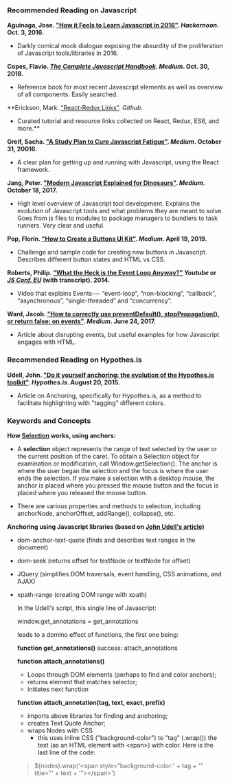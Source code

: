 
### Recommended Reading on Javascript

**Aguinaga, Jose. ["How it Feels to Learn Javascript in 2016"](https://hackernoon.com/how-it-feels-to-learn-javascript-in-2016-d3a717dd577f). *Hackernoon*. Oct. 3, 2016.**
- Darkly comical mock dialogue exposing the absurdity of the proliferation of Javascript tools/libraries in 2016.

**Copes, Flavio. [*The Complete Javascript Handbook*](https://medium.freecodecamp.org/the-complete-javascript-handbook-f26b2c71719c). *Medium*. Oct. 30, 2018.**
- Reference book for most recent Javascript elements as well as overview of all components. Easily searched.

**Erickson, Mark. ["React-Redux Links"](https://github.com/markerikson/react-redux-links). *Github*. 
- Curated tutorial and resource links collected on React, Redux, ES6, and more.**

**Greif, Sacha. ["A Study Plan to Cure Javascript Fatigue"](https://medium.freecodecamp.org/a-study-plan-to-cure-javascript-fatigue-8ad3a54f2eb1). *Medium*. October 31, 20016.**
- A clear plan for getting up and running with Javascript, using the React framework. 

**Jang, Peter. ["Modern Javascript Explained for Dinosaurs"](https://medium.com/the-node-js-collection/modern-javascript-explained-for-dinosaurs-f695e9747b70?source=linkShare-3707b10e3a30-1555718050&_branch_match_id=564540305931760406). *Medium*. October 18, 2017.**
- High level overview of Javascript tool development. Explains the evolution of Javascript tools and what problems they are meant to solve. Goes from js files to modules to package managers to bundlers to task runners. Very clear and useful.

**Pop, Florin. ["How to Create a Buttons UI Kit"](https://medium.freecodecamp.org/how-to-create-a-buttons-ui-kit-fdd354ee0815). *Medium*. April 19, 2019.**
- Challenge and sample code for creating new buttons in Javascript. Describes different button states and HTML vs CSS.

**Roberts, Philip. ["What the Heck is the Event Loop Anyway?"](https://www.youtube.com/watch?v=8aGhZQkoFbQ) *Youtube* or [*JS Conf. EU*](https://2014.jsconf.eu/speakers/philip-roberts-what-the-heck-is-the-event-loop-anyway.html) (with transcript). 2014.**
- Video that explains Events--- “event-loop”, “non-blocking”, “callback”, “asynchronous”, “single-threaded” and “concurrency”.

**Ward, Jacob. ["How to correctly use preventDefault(), stopPropagation(), or return false; on events"](https://medium.com/@jacobwarduk/how-to-correctly-use-preventdefault-stoppropagation-or-return-false-on-events-6c4e3f31aedb). *Medium*. June 24, 2017.**
- Article about disrupting events, but useful examples for how Javascript engages with HTML. 

### Recommended Reading on Hypothes.is

**Udell, John. ["Do it yourself anchoring: the evolution of the Hypothes.is toolkit"](https://web.hypothes.is/blog/do-it-yourself-anchoring-and-the-evolution-of-the-hypothesis-toolkit/). *Hypothes.is*. August 20, 2015.**
- Article on Anchoring, specifically for Hypothes.is, as a method to facilitate highlighting with "tagging" different colors. 

### Keywords and Concepts

**How [Selection](https://developer.mozilla.org/en-US/docs/Web/API/Selection) works, using anchors:** 

- A **selection** object represents the range of text selected by the user or the current position of the caret. To obtain a Selection object for examination or modification, call Window.getSelection(). The anchor is where the user began the selection and the focus is where the user ends the selection. If you make a selection with a desktop mouse, the anchor is placed where you pressed the mouse button and the focus is placed where you released the mouse button.

- There are various properties and methods to selection, including anchorNode, anchorOffset, addRange(), collapse(), etc.

**Anchoring using Javascript libraries (based on [John Udell's article)](https://web.hypothes.is/blog/do-it-yourself-anchoring-and-the-evolution-of-the-hypothesis-toolkit/)**
- dom-anchor-text-quote (finds and describes text ranges in the document)
- dom-seek (returns offset for textNode or textNode for offset)
- JQuery (simplifies DOM traversals, event handling, CSS animations, and AJAX)
- xpath-range (creating DOM range with xpath)

	In the Udell's script, this single line of Javascript:

	window.get_annotations = get_annotations

	leads to a domino effect of functions, the first one being:

	**function get_annotations()**
	success: attach_annotations

	**function attach_annotations()**
	- Loops through DOM elements (perhaps to find and color anchors); 
	- returns element that matches selector; 
	- initiates next function

	**function attach_annotation(tag, text, exact, prefix)**
	- imports above libraries for finding and anchoring; 
	- creates Text Quote Anchor; 
	- wraps Nodes with CSS
		- this uses inline CSS ("background-color") to "tag" (.wrap()) the text (as an HTML element with &lt;span&gt;) with color. Here is the last line of the code:

	>	$(nodes).wrap('&lt;span style="background-color:' + tag + '" title="' + text + '"&gt;&lt;/span&gt;')
